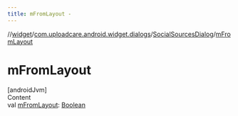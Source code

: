 ```yaml
---
title: mFromLayout -
---
```

//[widget](../../index.md)/[com.uploadcare.android.widget.dialogs](../index.md)/[SocialSourcesDialog](index.md)/[mFromLayout](m-from-layout.md)



# mFromLayout  
[androidJvm]  
Content  
val [mFromLayout](m-from-layout.md): [Boolean](https://kotlinlang.org/api/latest/jvm/stdlib/kotlin/-boolean/index.html)  



